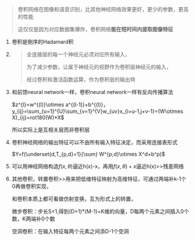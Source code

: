 > 卷积网络在图像和语音识别，比其他神经网络效果更好，更少的参数，更高的性能
>
> 这仅仅是因为对应数据集爆炸，卷积网络**能在短时间内提取图像特征**

1. 卷积是倒序的Hadamard积

2. > 全连接层的每一个神经元必须对应所有输入，
   >
   > 为了减少参数，让属于神经元的视野作为卷积层神经元的输入，
   >
   > 经过卷积和激活函数运算，作为卷积层的输出特

3. 和前馈neural network一样，卷积neural network一样有反向传播算法

   $z^{l}=w^{(l)}\otimes a^{(l-1)}+b^{(l)}，y_{ij}=\sum_{u=1}^{U}\sum_{v=1}^{V}w_{uv}x_{i+u-1,j+v-1}=(W\otimes X)_{ij}=rot180(W)*X$

   所以实际上是互相关层而非卷积层

4. 卷积神经网络的输出特征可以不由所有输入特征决定，而采用连接表形式

   $Y=f(\underset{d,T_{p,d}=1}{\sum} W^{p,d}\otimes X^d+b^p)$

5. 可以用神经网络构造$f(x,\theta)$逼近h(x)-x，再用$f(x,\theta)+x$逼近h(x)>>残差网络

6. 其他卷积，转置卷积>>用来把低维特征映射为高维特征，可通过两端补k-1个0再做卷积实现，

   和卷积本质上都可看做仿射变换，互为形式上的转置，

   微步卷积：步长S<1,得到(D+1)*(M-1)+K维的向量，D每两个元素之间插入0个数，K两端补0个数

   空洞卷积：在输入特征每两个元素之间添D-1个空洞